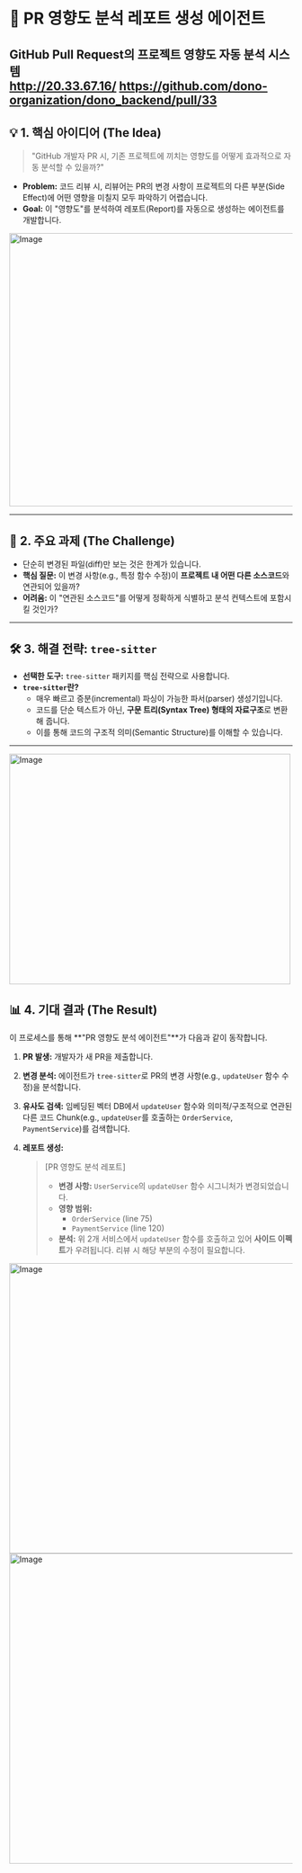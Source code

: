 # 🚀 PR 영향도 분석 레포트 생성 에이전트

**GitHub Pull Request의 프로젝트 영향도 자동 분석 시스템**
</br>
http://20.33.67.16/
https://github.com/dono-organization/dono_backend/pull/33
---

## 💡 1. 핵심 아이디어 (The Idea)

> "GitHub 개발자 PR 시,
기존 프로젝트에 끼치는 영향도를
어떻게 효과적으로 자동 분석할 수 있을까?"
> 
- **Problem:** 코드 리뷰 시, 리뷰어는 PR의 변경 사항이 프로젝트의 다른 부분(Side Effect)에 어떤 영향을 미칠지 모두 파악하기 어렵습니다.
- **Goal:** 이 "영향도"를 분석하여 레포트(Report)를 자동으로 생성하는 에이전트를 개발합니다.

<img width="757" height="486" alt="Image" src="https://github.com/user-attachments/assets/260d665a-3921-4b79-b406-3bf1d9fd1aef" />

---

## 🎯 2. 주요 과제 (The Challenge)

- 단순히 변경된 파일(diff)만 보는 것은 한계가 있습니다.
- **핵심 질문:** 이 변경 사항(e.g., 특정 함수 수정)이 **프로젝트 내 어떤 다른 소스코드**와 연관되어 있을까?
- **어려움:** 이 "연관된 소스코드"를 어떻게 정확하게 식별하고 분석 컨텍스트에 포함시킬 것인가?

---

## 🛠️ 3. 해결 전략: `tree-sitter`

- **선택한 도구:** `tree-sitter` 패키지를 핵심 전략으로 사용합니다.
- **`tree-sitter`란?**
    - 매우 빠르고 증분(incremental) 파싱이 가능한 파서(parser) 생성기입니다.
    - 코드를 단순 텍스트가 아닌, **구문 트리(Syntax Tree) 형태의 자료구조**로 변환해 줍니다.
    - 이를 통해 코드의 구조적 의미(Semantic Structure)를 이해할 수 있습니다.


---
<img width="500" height="410" alt="Image" src="https://github.com/user-attachments/assets/a8dce68d-c878-4873-b0bb-58a36887c7ce" />


## 📊 4. 기대 결과 (The Result)

이 프로세스를 통해 **"PR 영향도 분석 에이전트"**가 다음과 같이 동작합니다.

1. **PR 발생:** 개발자가 새 PR을 제출합니다.
2. **변경 분석:** 에이전트가 `tree-sitter`로 PR의 변경 사항(e.g., `updateUser` 함수 수정)을 분석합니다.
3. **유사도 검색:** 임베딩된 벡터 DB에서 `updateUser` 함수와 의미적/구조적으로 연관된 다른 코드 Chunk(e.g., `updateUser`를 호출하는 `OrderService`, `PaymentService`)를 검색합니다.
4. **레포트 생성:**
    
    > [PR 영향도 분석 레포트]
    > 
    > - **변경 사항:** `UserService`의 `updateUser` 함수 시그니처가 변경되었습니다.
    > - **영향 범위:**
    >     - `OrderService` (line 75)
    >     - `PaymentService` (line 120)
    > - **분석:** 위 2개 서비스에서 `updateUser` 함수를 호출하고 있어 **사이드 이펙트**가 우려됩니다. 리뷰 시 해당 부분의 수정이 필요합니다.

<img width="1512" height="516" alt="Image" src="https://github.com/user-attachments/assets/9256c4b9-6a28-4403-bfca-8d5c70a827d5" />

<img width="524" height="552" alt="Image" src="https://github.com/user-attachments/assets/c9567fb2-a589-4efd-9764-00b384789fdb" />

